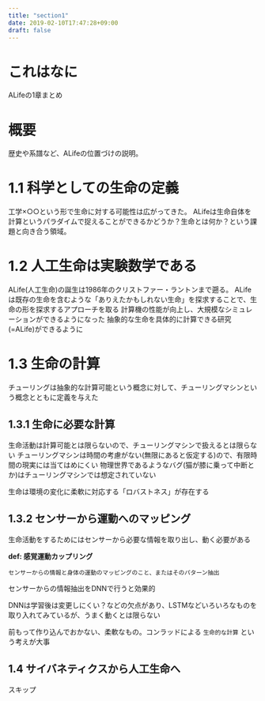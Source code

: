 ```yaml
---
title: "section1"
date: 2019-02-10T17:47:28+09:00
draft: false
---
```


# これはなに
ALifeの1章まとめ

# 概要
歴史や系譜など、ALifeの位置づけの説明。

# 1.1 科学としての生命の定義
工学×○○という形で生命に対する可能性は広がってきた。
ALifeは生命自体を計算というパラダイムで捉えることができるかどうか？生命とは何か？という課題と向き合う領域。

# 1.2 人工生命は実験数学である
ALife(人工生命)の誕生は1986年のクリストファー・ラントンまで遡る。
ALifeは既存の生命を含むような「ありえたかもしれない生命」を探求することで、生命の形を探求するアプローチを取る
計算機の性能が向上し、大規模なシミュレーションができるようになった
抽象的な生命を具体的に計算できる研究(=ALife)ができるように

# 1.3 生命の計算
チューリングは抽象的な計算可能という概念に対して、チューリングマシンという概念とともに定義を与えた

## 1.3.1 生命に必要な計算
生命活動は計算可能とは限らないので、チューリングマシンで扱えるとは限らない
チューリングマシンは時間の考慮がない(無限にあると仮定する)ので、有限時間の現実には当てはめにくい
物理世界であるようなバグ(猫が膝に乗って中断とか)はチューリングマシンでは想定されていない

生命は環境の変化に柔軟に対応する「ロバストネス」が存在する

## 1.3.2 センサーから運動へのマッピング
生命活動をするためにはセンサーから必要な情報を取り出し、動く必要がある

**def: 感覚運動カップリング**
```
センサーからの情報と身体の運動のマッピングのこと、またはそのパターン抽出
```

センサーからの情報抽出をDNNで行うと効果的

DNNは学習後は変更しにくい？などの欠点があり、LSTMなどいろいろなものを取り入れてみているが、うまく動くとは限らない

前もって作り込んでおかない、柔軟なもの。コンラッドによる `生命的な計算` という考えが大事

## 1.4 サイバネティクスから人工生命へ
スキップ
